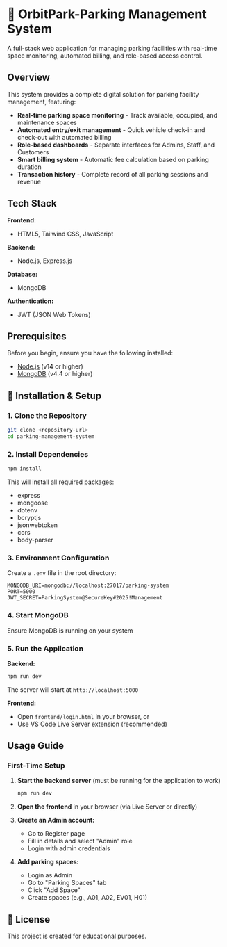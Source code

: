 # 🚗 OrbitPark-Parking Management System

A full-stack web application for managing parking facilities with real-time space monitoring, automated billing, and role-based access control.

## Overview

This system provides a complete digital solution for parking facility management, featuring:

- **Real-time parking space monitoring** - Track available, occupied, and maintenance spaces
- **Automated entry/exit management** - Quick vehicle check-in and check-out with automated billing
- **Role-based dashboards** - Separate interfaces for Admins, Staff, and Customers
- **Smart billing system** - Automatic fee calculation based on parking duration
- **Transaction history** - Complete record of all parking sessions and revenue

## Tech Stack

**Frontend:**
- HTML5, Tailwind CSS, JavaScript

**Backend:**
- Node.js, Express.js

**Database:**
- MongoDB

**Authentication:**
- JWT (JSON Web Tokens)

## Prerequisites

Before you begin, ensure you have the following installed:

- [Node.js](https://nodejs.org/) (v14 or higher)
- [MongoDB](https://www.mongodb.com/try/download/community) (v4.4 or higher)

## 🚀 Installation & Setup

### 1. Clone the Repository

```bash
git clone <repository-url>
cd parking-management-system
```

### 2. Install Dependencies

```bash
npm install
```

This will install all required packages:
- express
- mongoose
- dotenv
- bcryptjs
- jsonwebtoken
- cors
- body-parser

### 3. Environment Configuration

Create a `.env` file in the root directory:

```env
MONGODB_URI=mongodb://localhost:27017/parking-system
PORT=5000
JWT_SECRET=ParkingSystem@SecureKey#2025!Management
```

### 4. Start MongoDB

Ensure MongoDB is running on your system

### 5. Run the Application

**Backend:**
```bash
npm run dev
```

The server will start at `http://localhost:5000`

**Frontend:**
- Open `frontend/login.html` in your browser, or
- Use VS Code Live Server extension (recommended)


## Usage Guide

### First-Time Setup

1. **Start the backend server** (must be running for the application to work)
   ```bash
   npm run dev
   ```

2. **Open the frontend** in your browser (via Live Server or directly)

3. **Create an Admin account:**
   - Go to Register page
   - Fill in details and select "Admin" role
   - Login with admin credentials

4. **Add parking spaces:**
   - Login as Admin
   - Go to "Parking Spaces" tab
   - Click "Add Space"
   - Create spaces (e.g., A01, A02, EV01, H01)

## 📝 License

This project is created for educational purposes.